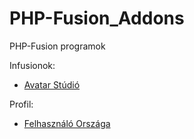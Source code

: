 # PHP-Fusion_Addons
<p>PHP-Fusion programok</p>
<p>Infusionok:</p>
<ul>
<li><a href="https://github.com/karrak1/PHP-Fusion_Addons/tree/master/avatar_studio">Avatar Stúdió</a></li>
</ul>

<p>Profil:</p>
<ul>
<li><a href="https://github.com/karrak1/PHP-Fusion_Addons/tree/master/profil/nations">Felhasználó Országa</a></li>
</ul>

